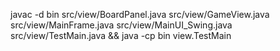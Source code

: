 javac -d bin src/view/BoardPanel.java src/view/GameView.java src/view/MainFrame.java src/view/MainUI_Swing.java src/view/TestMain.java && java -cp bin view.TestMain
